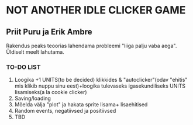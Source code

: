 # NOT ANOTHER IDLE CLICKER GAME

## Priit Puru ja Erik Ambre

Rakendus peaks teoorias lahendama probleemi "liiga palju vaba aega". Üldiselt meelt lahutama.

### TO-DO LIST
1. Loogika +1 UNITS(to be decided) klikkides & "autoclicker"(odav "ehitis" mis klikib nuppu sinu eest)+loogika tulevaseks igasekundiliseks UNITS lisamiseks(a la cookie clicker)
2. Saving/loading
3. Mõelda välja "plot" ja hakata sprite lisama+ lisaehitised
4. Random events, negatiivsed ja positiivsed
5. TBD
